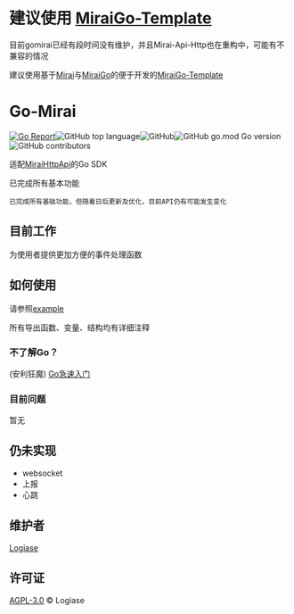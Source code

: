 # 建议使用 [MiraiGo-Template](https://github.com/Logiase/MiraiGo-Template)

目前gomirai已经有段时间没有维护，并且Mirai-Api-Http也在重构中，可能有不兼容的情况

建议使用基于[Mirai](https://github.com/mamoe/mirai)与[MiraiGo](https://github.com/Mrs4s/MiraiGo)的便于开发的[MiraiGo-Template](https://github.com/Logiase/MiraiGo-Template)

# Go-Mirai

[![Go Report](https://goreportcard.com/badge/github.com/Logiase/gomirai?style=flat-square)](https://goreportcard.com/report/github.com/Logiase/gomirai)![GitHub top language](https://img.shields.io/github/languages/top/Logiase/gomirai)![GitHub](https://img.shields.io/github/license/Logiase/gomirai)![GitHub go.mod Go version](https://img.shields.io/github/go-mod/go-version/Logiase/gomirai)![GitHub contributors](https://img.shields.io/github/contributors/Logiase/gomirai)

适配[MiraiHttpApi](https://github.com/project-mirai/mirai-api-http)的Go SDK

已完成所有基本功能

    已完成所有基础功能，但随着日后更新及优化，目前API仍有可能发生变化

## 目前工作

为使用者提供更加方便的事件处理函数

## 如何使用

请参照[example](/test/main.go)

所有导出函数、变量、结构均有详细注释

### 不了解Go？

(安利狂魔) [Go急速入门](https://learn.go.dev/)

### 目前问题

暂无

## 仍未实现

 - websocket
 - 上报
 - 心跳

## 维护者

[Logiase](https://github.com/Logiase)

## 许可证

[AGPL-3.0](LICENSE) © Logiase
